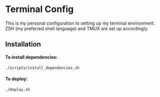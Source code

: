 # Terminal Config

This is my personal configuration to setting up my terminal environment.
ZSH (my preferred shell language) and TMUX are set up accordingly.

## Installation
#### To install dependencies:
`./scripts/install_dependencies.sh`

#### To deploy:
`./deploy.sh`
